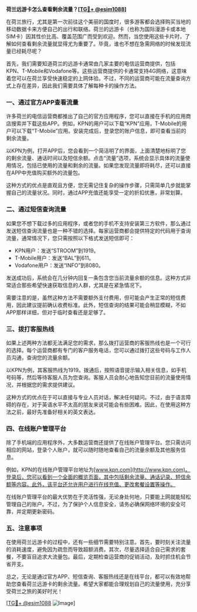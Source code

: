 **荷兰远游卡怎么查看剩余流量？[[TG💪+ @esim1088](https://t.me/s/esim1088)]**

在荷兰旅行，尤其是第一次前往这个美丽的国度时，很多游客都会选择购买当地的移动数据卡来方便自己的出行和联络。荷兰的远游卡（也称为国际漫游卡或本地SIM卡）因其性价比高、覆盖范围广而受到欢迎。然而，当您使用这些卡片时，了解如何查看剩余流量就显得尤为重要了。毕竟，谁也不想在急需网络的时候发现流量已经耗尽呢？

首先，我们需要知道荷兰的远游卡通常由几家主要的电信运营商提供，包括KPN、T-Mobile和Vodafone等。这些运营商提供的卡通常支持4G网络，这意味着您可以在荷兰享受快速稳定的上网体验。不过，不同的运营商可能在流量查询方式上存在差异，因此我们需要具体了解每种卡的操作方法。

### **一、通过官方APP查看流量**

许多荷兰的电信运营商都推出了自己的官方应用程序，您可以直接在手机的应用商店搜索并下载这些APP。例如，KPN的用户可以下载“KPN”应用，T-Mobile的用户可以下载“T-Mobile”应用。安装完成后，登录您的账户信息，即可查看当前的剩余流量。

以KPN为例，打开APP后，您会看到一个简洁明了的界面，上面清楚地标明了您的剩余流量、通话时间以及短信余额。点击“流量”选项，系统会显示具体的流量使用情况，包括已使用的流量和剩余的流量。如果您发现流量即将耗尽，还可以直接在APP中充值购买额外的流量包。

这种方式的优点是直观且方便，您无需记住复杂的操作步骤，只需简单几步就能掌握自己的流量状况。同时，通过APP充值还能享受一定的折扣优惠，非常划算。

### **二、通过短信查询流量**

如果您不想下载过多的应用程序，或者您的手机不支持安装第三方软件，那么通过发送短信查询流量也是一种不错的选择。每家运营商都会提供特定的代码用于查询流量，通常情况下，您只需按照以下格式发送短信即可：

- KPN用户：发送“STROOM”到1919。
- T-Mobile用户：发送“BAL”到611。
- Vodafone用户：发送“INFO”到8080。

发送成功后，系统会在几分钟内回复一条包含您当前流量余额的信息。这种方式非常适合那些希望快速获取信息的人群，尤其是在紧急情况下。

需要注意的是，虽然这种方法不需要额外支付费用，但可能会产生正常的短信费用，因此建议提前确认收费标准。此外，短信查询的结果可能会稍显模糊，不如APP那样详细，但对于临时查看还是足够了。

### **三、拨打客服热线**

如果上述两种方法都无法满足您的需求，那么拨打运营商的客服热线也是一个可行的选择。每个运营商都有专门的客户服务电话，您可以通过拨打这些号码与工作人员沟通，查询您的流量余额。

以KPN为例，其客服热线为1919。拨通后，按照语音提示输入相关信息，如手机号码等，然后等待客服人员为您查询。客服人员会耐心地告知您目前的流量使用情况，并根据您的需求提供建议。

这种方式的优点在于可以直接与专业人员对话，解决任何疑问。不过，由于语言障碍的存在，对于英语水平不太高的朋友来说可能会有些困难。因此，在使用这种方法之前，最好先准备好相关的英文表达。

### **四、在线账户管理平台**

除了手机端的应用程序外，大多数运营商还提供了在线账户管理平台。您只需访问相应的网站，登录个人账户，就可以随时随地查看自己的流量余额及其他服务信息。

例如，KPN的在线账户管理平台地址为[www.kpn.com](http://www.kpn.com)。登录后，您可以看到一个全面的概览页面，其中包括剩余流量、通话记录、短信余额等内容。此外，该平台还允许用户进行在线充值、更改套餐设置等操作。

在线账户管理平台的最大优势在于灵活性强，无论身处何地，只要能上网就能轻松管理自己的账户。不过，为了保护个人信息安全，请务必确保网络环境的安全可靠，并定期更新密码。

### **五、注意事项**

在使用荷兰远游卡的过程中，还有一些细节需要特别注意。首先，要时刻关注流量的消耗速度，避免因为疏忽而导致超额消费。其次，尽量选择适合自己需求的套餐，不要盲目追求大流量包。最后，定期检查运营商的促销活动，及时抓住机会节省开支。

总之，无论是通过官方APP、短信查询、客服热线还是在线平台，都可以有效地帮助您查看荷兰远游卡的剩余流量。希望大家都能合理规划自己的流量使用，充分享受荷兰之旅的美好时光！

[[TG💪+ @esim1088](https://t.me/s/esim1088) ![Image](https://i.postimg.cc/4NQfJmqS/Snipaste-2025-05-13-00-14-12.png)]